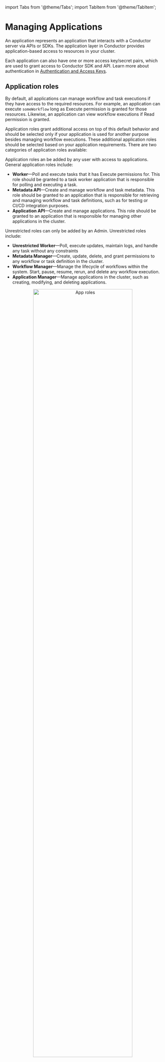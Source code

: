 import Tabs from '@theme/Tabs';
import TabItem from '@theme/TabItem';


# Managing Applications

An application represents an application that interacts with a Conductor server via APIs or SDKs. The application layer in Conductor provides application-based access to resources in your cluster. 

Each application can also have one or more access key/secret pairs, which are used to grant access to Conductor SDK and API. Learn more about authentication in [Authentication and Access Keys](/sdks/authentication).


## Application roles

By default, all applications can manage workflow and task executions if they have access to the required resources. For example, an application can execute `someWorkflow` long as Execute permission is granted for those resources. Likewise, an application can view workflow executions if Read permission is granted.

Application roles grant additional access on top of this default behavior and should be selected only if your application is used for another purpose besides managing workflow executions. These additional application roles should be selected based on your application requirements. There are two categories of application roles available: 

<Tabs>
<TabItem value="application roles" label="Application Roles">

Application roles an be added by any user with access to applications. General application roles include:
* **Worker**—Poll and execute tasks that it has Execute permissions for.
    This role should be granted to a task worker application that is responsible for polling and executing a task.
* **Metadata API**—Create and manage workflow and task metadata.
    This role should be granted to an application that is responsible for retrieving and managing workflow and task definitions, such as for testing or CI/CD integration purposes.
* **Application API**—Create and manage applications.
    This role should be granted to an application that is responsible for managing other applications in the cluster.

</TabItem>

<TabItem value="unrestricted roles" label="Unrestricted Roles">

Unrestricted roles can only be added by an Admin. Unrestricted roles include:
* **Unrestricted Worker**—Poll, execute updates, maintain logs, and handle any task without any constraints
* **Metadata Manager**—Create, update, delete, and grant permissions to any workflow or task definition in the cluster.
* **Workflow Manager**—Manage the lifecycle of workflows within the system. Start, pause, resume, rerun, and delete any workflow execution.
* **Application Manager**—Manage applications in the cluster, such as creating, modifying, and deleting applications.

</TabItem>
</Tabs>

<p align="center"><img src="/content/img/RBAC/app-roles.png" alt="App roles" width="80%" height="auto"></img></p>


## Configuring applications

Configure the application’s roles and permissions to control what your application can do and what resources it can access, including workflows, tasks, secrets, environment variables, tags, domains, integrations, and prompts.

**To configure an application:**
1. Create an application.
    1. In the left navigation menu, go to **Access Control** > **Applications**.
    2. Select **(+) Create application**.
    3. Enter the application name.
    4. Select **Save**.
    The application has been created. You can proceed to add roles or permissions to the application.
2. Add roles to the application.
    1. In the Application Roles or Unrestricted Roles section, toggle the different application roles for your application.
3. Add permissions to grant application-level access to resources.
    1. In the Permissions section, select **+ Add Permission**.
    2. Toggle between each resource type and select the resources to provide access to.
    3. Toggle the access levels for your selected resource:
        * **Read**—The application will be able to view the resource.
        * **Update**—The application will be able to update the resource. The application must also have the Metadata API role to update metadata resources.
        * **Execute**—The application will be able to execute the resource. The application must also have the Worker role to execute resources.
        * **Delete**—The application will be able to delete the resource. The application must also have the Metadata API role to delete metadata resources.

:::tip
You can grant permissions to **tags**, rather than to individual resources. Tags can be added to multiple resources, so that when you grant a permission to a tag, it instantly provides access to all tagged resources. Learn more about tags in [Managing Tags](/access-control-and-security/tags).
:::

<br/>
<center><iframe width="510" height="300" src="https://www.youtube.com/embed/PY34TcVzof0?si=ANSHZW6IMVDx1rI9" title="YouTube video player" frameborder="0" allow="accelerometer; autoplay; clipboard-write; encrypted-media; gyroscope; picture-in-picture; web-share" allowfullscreen="allowfullscreen"
mozallowfullscreen="mozallowfullscreen"
msallowfullscreen="msallowfullscreen"
oallowfullscreen="oallowfullscreen"
webkitallowfullscreen="webkitallowfullscreen"></iframe></center>

## Example application setup

<details><summary>Example</summary>

In this example, two programs have access to Orkes Conductor workflows. Both of these workflows rely on the same task, Task X, which is performed by a worker application, Worker X.


<p align="center"><img src="/content/img/RBAC/application_access_example.jpg" alt="Example application" width="90%" height="auto"></img></p>


One way to handle this is to create a single application with Execute access to Workflow 1, Workflow 2, and Task X and provide the application keys/secrets to Program 1, Program 2, and Worker X. However, this setup violates the principle of least privilege, where applications should only have access to the endpoints they require. In this case, Worker X should not have Execute access for the workflows.

To satisfy the principle of least privilege, we will create three applications instead:
1. **Application Worker X**—Has the Worker role and Execute permission for Task X. This allows the worker to poll the task queue for work.
2. **Application Program 1**—Has Execute permission for Workflow 1 and for Task X so that it can successfully invoke Workflow 1. No additional application role is required.
3. **Application Program 2**—Has Execute permission for Workflow 2 and for Task X so that it can successfully invoke Workflow 2. No additional application role is required.

With this set-up, the worker application has no access to the workflows, since it only needs to poll the task. Likewise, the other two applications only have the required access to execute the workflow and its necessary tasks, and no other workflows.
</details>